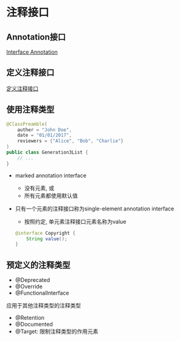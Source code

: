 # 注释接口

## Annotation接口

[Interface Annotation](Java_Interface_Annotation.md)

## 定义注释接口

[定义注释接口](Java_Annotation_Definition.md)

## 使用注释类型

```java
@ClassPreamble(
    auther = "John Doe",
    date = "01/01/2017",
    reviewers = {"Alice", "Bob", "Charlie"}
)
public class Generation3List {
    // ...
}
```

- marked annotation interface
  - 没有元素, 或
  - 所有元素都使用默认值
- 只有一个元素的注释接口称为single-element annotation interface
  - 按照约定, 单元素注释接口元素名称为value

  ```java
  @interface Copyright {
      String value();
  }
  ```

## 预定义的注释类型

- @Deprecated
- @Override
- @FunctionalInterface

应用于其他注释类型的注释类型

- @Retention
- @Documented
- @Target: 限制注释类型的作用元素

